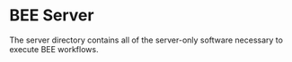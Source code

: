 # BEE Server
The server directory contains all of the server-only software necessary
to execute BEE workflows.
